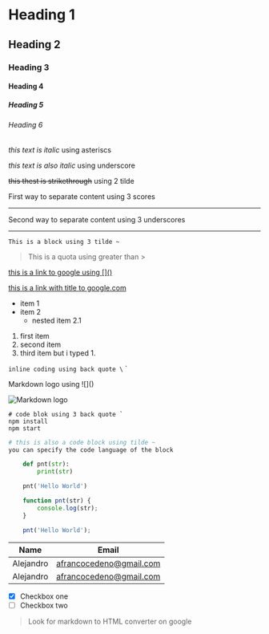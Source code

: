 
<!-- Headings -->
# Heading 1
## Heading 2
### Heading 3
#### Heading 4
##### Heading 5
###### Heading 6

<!-- italics -->
*this text is italic* using asteriscs

_this text is also italic_ using underscore


~~this thest is strikethrough~~ using 2 tilde

First way to separate content using 3 scores

---
Second way to separate content using 3 underscores
___

~~~
This is a block using 3 tilde ~
~~~

<!-- Quotes -->
> This is a quota using greater than >

<!-- Links -->
[this is a link to google using \[\]\(\)](google.com)

[this is a link with title to google.com](google.com
"google.com")

<!-- ul -->
* item 1
* item 2
    * nested item 2.1

<!-- ol -->
1. first item
1. second item
1. third item but i typed 1.

<!-- inline coding -->
`inline coding using back quote \` `

<!-- images -->
Markdown logo using \!\[\]\(\)

![Markdown logo](https://markdown-here.com/img/icon256.png)

<!-- githubMarkdown -->

```
# code blok using 3 back quote `
npm install
npm start
```
~~~bash
# this is also a code block using tilde ~
you can specify the code language of the block
~~~
~~~python
    def pnt(str): 
        print(str)

    pnt('Hello World')
~~~
~~~javascript
    function pnt(str) {
        console.log(str);
    }

    pnt('Hello World');
~~~


<!-- tables -->
| Name | Email |
| - | - |
| Alejandro | afrancocedeno@gmail.com |
| Alejandro | afrancocedeno@gmail.com |


<!-- task lists -->
* [x] Checkbox one
* [ ] Checkbox two

> Look for markdown to HTML converter on google

